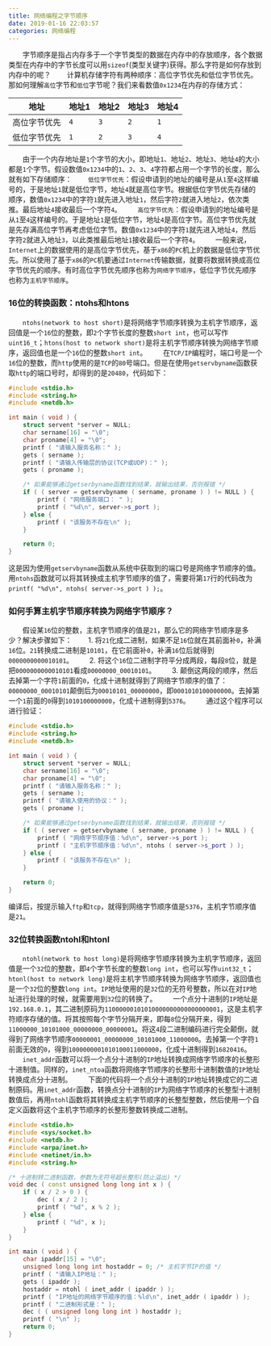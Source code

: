 ```yaml
---
title: 网络编程之字节顺序
date: 2019-01-16 22:03:57
categories: 网络编程
---
```

&emsp;&emsp;字节顺序是指占内存多于一个字节类型的数据在内存中的存放顺序，各个数据类型在内存中的字节长度可以用`sizeof`(类型关键字)获得。那么字符是如何存放到内存中的呢？<!--more-->
&emsp;&emsp;计算机存储字符有两种顺序：高位字节优先和低位字节优先。那如何理解`高位`字节和`低位`字节呢？我们来看数值`0x1234`在内存的存储方式：

地址        | 地址1 | 地址2 | 地址3 | 地址4
------------|------|-------|------|------
高位字节优先 | `4`  | `3`   | `2`  | `1`
低位字节优先 | `1`  | `2`   | `3`  | `4`

&emsp;&emsp;由于一个内存地址是`1`个字节的大小，即地址`1`、地址`2`、地址`3`、地址`4`的大小都是`1`个字节。假设数值`0x1234`中的`1`、`2`、`3`、`4`字符都占用一个字节的长度，那么就有如下存储顺序：
&emsp;&emsp;`低位字节优先`：假设申请到的地址的编号是从`1`至`4`这样编号的，于是地址`1`就是低位字节，地址`4`就是高位字节。根据低位字节优先存储的顺序，数值`0x1234`中的字符`1`就先进入地址`1`，然后字符`2`就进入地址`2`，依次类推。最后地址`4`接收最后一个字符`4`。
&emsp;&emsp;`高位字节优先`：假设申请到的地址编号是从`1`至`4`这样编号的。于是地址`1`是低位字节，地址`4`是高位字节。高位字节优先就是先存满高位字节再考虑低位字节。数值`0x1234`中的字符`1`就先进入地址`4`，然后字符`2`就进入地址`3`，以此类推最后地址`1`接收最后一个字符`4`。
&emsp;&emsp;一般来说，`Internet`上的数据使用的是高位字节优先，基于`x86`的`PC`机上的数据是低位字节优先。所以使用了基于`x86`的`PC`机要通过`Internet`传输数据，就要将数据转换成高位字节优先的顺序。有时高位字节优先顺序也称为`网络字节顺序`，低位字节优先顺序也称为`主机字节顺序`。

### 16位的转换函数：ntohs和htons

&emsp;&emsp;`ntohs(network to host short)`是将网络字节顺序转换为主机字节顺序，返回值是一个`16`位的整数，即`2`个字节长度的整数`short int`，也可以写作`uint16_t`；`htons(host to network short)`是将主机字节顺序转换为网络字节顺序，返回值也是一个`16`位的整数`short int`。
&emsp;&emsp;在`TCP/IP`编程时，端口号是一个`16`位的整数，而`http`使用的是`TCP`的`80`号端口。但是在使用`getservbyname`函数获取`http`的端口号时，却得到的是`20480`，代码如下：

``` cpp
#include <stdio.h>
#include <string.h>
#include <netdb.h>

int main ( void ) {
    struct servent *server = NULL;
    char sername[16] = "\0";
    char proname[4] = "\0";
    printf ( "请输入服务名称：" );
    gets ( sername );
    printf ( "请输入传输层的协议(TCP或UDP)：" );
    gets ( proname );

    /* 如果能够通过getserbyname函数找到结果，就输出结果，否则报错 */
    if ( ( server = getservbyname ( sername, proname ) ) != NULL ) {
        printf ( "网络服务端口： " );
        printf ( "%d\n", server->s_port );
    } else {
        printf ( "该服务不存在\n" );
    }

    return 0;
}
```

这是因为使用`getservbyname`函数从系统中获取到的端口号是网络字节顺序的值。用`ntohs`函数就可以将其转换成主机字节顺序的值了，需要将第`17`行的代码改为`printf( "%d\n", ntohs( server->s_port ) );`。

### 如何手算主机字节顺序转换为网络字节顺序？

&emsp;&emsp;假设某`16`位的整数，主机字节顺序的值是`21`，那么它的网络字节顺序是多少？解决步骤如下：
&emsp;&emsp;1. 将`21`化成二进制，如果不足`16`位就在其前面补`0`，补满`16`位。`21`转换成二进制是`10101`，在它前面补`0`，补满`16`位后就得到`0000000000010101`。
&emsp;&emsp;2. 将这个`16`位二进制字符平分成两段，每段`8`位，就是把`0000000000010101`看成`00000000_00010101`。
&emsp;&emsp;3. 颠倒这两段的顺序，然后去掉第一个字符`1`前面的`0`，化成十进制就得到了网络字节顺序的值了：`00000000_00010101`颠倒后为`00010101_00000000`，即`0001010100000000`。去掉第一个`1`前面的`0`得到`1010100000000`，化成十进制得到`5376`。
&emsp;&emsp;通过这个程序可以进行验证：

``` cpp
#include <stdio.h>
#include <string.h>
#include <netdb.h>

int main ( void ) {
    struct servent *server = NULL;
    char sername[16] = "\0";
    char proname[4] = "\0";
    printf ( "请输入服务名称：" );
    gets ( sername );
    printf ( "请输入使用的协议：" );
    gets ( proname );

    /* 如果能够通过getserbyname函数找到结果，就输出结果，否则报错 */
    if ( ( server = getservbyname ( sername, proname ) ) != NULL ) {
        printf ( "网络字节顺序值：%d\n", server->s_port );
        printf ( "主机字节顺序值：%d\n", ntohs ( server->s_port ) );
    } else {
        printf ( "该服务不存在\n" );
    }

    return 0;
}
```

编译后，按提示输入`ftp`和`tcp`，就得到网络字节顺序值是`5376`，主机字节顺序值是`21`。

### 32位转换函数ntohl和htonl

&emsp;&emsp;`ntohl(network to host long)`是将网络字节顺序转换为主机字节顺序，返回值是一个`32`位的整数，即`4`个字节长度的整数`long int`，也可以写作`uint32_t`；`htonl(host to network long)`是将主机字节顺序转换为网络字节顺序，返回值也是一个`32`位的整数`long int`。`IP`地址使用的是`32`位的无符号整数，所以在对`IP`地址进行处理的时候，就需要用到`32`位的转换了。
&emsp;&emsp;一个点分十进制的`IP`地址是`192.168.0.1`，其二进制原码为`11000000101010000000000000000001`，这是主机字符顺序存储的值。将其按照每个字节分隔开来，即每`8`位分隔开来，得到`11000000_10101000_00000000_00000001`。将这`4`段二进制编码进行完全颠倒，就得到了网络字节顺序`00000001_00000000_10101000_11000000`。去掉第一个字符`1`前面无效的`0`，得到`1000000001010100011000000`，化成十进制得到`16820416`。
&emsp;&emsp;`inet_addr`函数可以将一个点分十进制的`IP`地址转换成网络字节顺序的长整形十进制值。同样的，`inet_ntoa`函数将网络字节顺序的长整形十进制数值的`IP`地址转换成点分十进制。
&emsp;&emsp;下面的代码将一个点分十进制的`IP`地址转换成它的二进制原码。用`inet_addr`函数，转换点分十进制的`IP`为网络字节顺序的长整型十进制数值后，再用`ntohl`函数将其转换成主机字节顺序的长整型整数，然后使用一个自定义函数将这个主机字节顺序的长整形整数转换成二进制。

``` cpp
#include <stdio.h>
#include <sys/socket.h>
#include <netdb.h>
#include <arpa/inet.h>
#include <netinet/in.h>
#include <string.h>

/* 十进制转二进制函数，参数为无符号超长整形(防止溢出) */
void dec ( const unsigned long long int x ) {
    if ( x / 2 > 0 ) {
        dec ( x / 2 );
        printf ( "%d", x % 2 );
    } else {
        printf ( "%d", x );
    }
}

int main ( void ) {
    char ipaddr[15] = "\0";
    unsigned long long int hostaddr = 0; /* 主机字节IP的值 */
    printf ( "请输入IP地址：" );
    gets ( ipaddr );
    hostaddr = ntohl ( inet_addr ( ipaddr ) );
    printf ( "IP地址的网络字节顺序的值：%ld\n", inet_addr ( ipaddr ) );
    printf ( "二进制形式是：" );
    dec ( ( unsigned long long int ) hostaddr );
    printf ( "\n" );
    return 0;
}
```